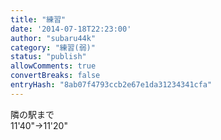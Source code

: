 ```yaml
---
title: "練習"
date: '2014-07-18T22:23:00'
author: "subaru44k"
category: "練習(弱)"
status: "publish"
allowComments: true
convertBreaks: false
entryHash: "8ab07f4793ccb2e67e1da31234341cfa"
---
```

隣の駅まで<br>
11'40"→11'20"
